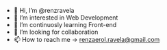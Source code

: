 - 👋 Hi, I’m @renzravela
- 👀 I’m interested in Web Development
- 🌱 I’m continuosly learning Front-end
- 💞️ I’m looking for collaboration
- 📫 How to reach me -> renzaerol.ravela@gmail.com

<!---
yehreen/yehreen is a ✨ special ✨ repository because its `README.md` (this file) appears on your GitHub profile.
You can click the Preview link to take a look at your changes.
--->

